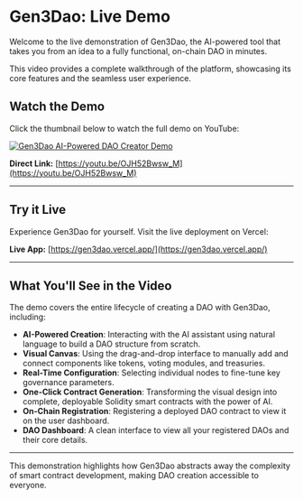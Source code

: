 # Gen3Dao: Live Demo

Welcome to the live demonstration of Gen3Dao, the AI-powered tool that takes you from an idea to a fully functional, on-chain DAO in minutes.

This video provides a complete walkthrough of the platform, showcasing its core features and the seamless user experience.

## Watch the Demo

Click the thumbnail below to watch the full demo on YouTube:

[![Gen3Dao AI-Powered DAO Creator Demo](https://img.youtube.com/vi/OJH52Bwsw_M/0.jpg)](https://youtu.be/OJH52Bwsw_M)

**Direct Link:** [https://youtu.be/OJH52Bwsw_M](https://youtu.be/OJH52Bwsw_M)

---

## Try it Live

Experience Gen3Dao for yourself. Visit the live deployment on Vercel:

**Live App:** [https://gen3dao.vercel.app/](https://gen3dao.vercel.app/)

---

## What You'll See in the Video

The demo covers the entire lifecycle of creating a DAO with Gen3Dao, including:

-   **AI-Powered Creation**: Interacting with the AI assistant using natural language to build a DAO structure from scratch.
-   **Visual Canvas**: Using the drag-and-drop interface to manually add and connect components like tokens, voting modules, and treasuries.
-   **Real-Time Configuration**: Selecting individual nodes to fine-tune key governance parameters.
-   **One-Click Contract Generation**: Transforming the visual design into complete, deployable Solidity smart contracts with the power of AI.
-   **On-Chain Registration**: Registering a deployed DAO contract to view it on the user dashboard.
-   **DAO Dashboard**: A clean interface to view all your registered DAOs and their core details.

---

This demonstration highlights how Gen3Dao abstracts away the complexity of smart contract development, making DAO creation accessible to everyone.
